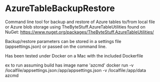 # AzureTableBackupRestore
Command line tool for backup and restore of Azure tables to/from local file or Azure blob storage using TheByteStuff.AzureTableUtilities found on NuGet: https://www.nuget.org/packages/TheByteStuff.AzureTableUtilities/

Backup/restore parameters can be stored in a settings file (appsettings.json) or passed on the command line.




Has been tested under Docker on a Mac with the included Dockerfile

ex to run assuming build has image name 'azcmd'
docker run -v /localfile/appsettings.json:/app/appsettings.json -v /localfile:/app/data azcmd

